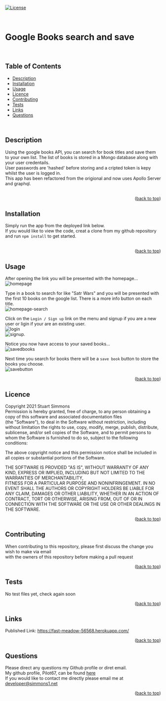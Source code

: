<div id="top"></div>  

[![License](https://img.shields.io/badge/Licence-MIT-brightgreen?style=plastic)](#licence)  
  
<br>

# Google Books search and save  
<br>

## Table of Contents
  
  * [Description](#description)
  * [Installation](#installation)
  * [Usage](#usage)
  * [Licence](#licence)
  * [Contributing](#contributing)
  * [Tests](#tests)
  * [Links](#links)
  * [Questions](#questions)
  
<br>

## Description  
Using the google books API, you can search for book titles and save them to your own list. The list of books is stored in a Mongo database along with your user credentails.  
User passwords are 'hashed' before storing and a cripted token is kepy whilst the user is logged in.  
This app has been refactored from the origional and now uses Apollo Server and graphql.  
<br>
<p align="right">(<a href="#top">back to top</a>)</p>
  
  
## Installation  
Simply run the app from the deployed link below.  
If you would like to view the code, creat a clone from my github repository and run `npm install` to get started.  
<br>
<p align="right">(<a href="#top">back to top</a>)</p>
  
## Usage
After opening the link you will be presented with the homepage...  
![homepage](https://user-images.githubusercontent.com/86697483/150623246-1209723f-eb67-4648-a435-f47abb47b4e3.png)  
  
Type in a book to search for like "Satr Wars" and you will be presented with the first 10 books on the google list. There is a more info button on each title.  
![homepage-search](https://user-images.githubusercontent.com/86697483/150623282-e2a001b5-7917-4c84-aede-1ec39620da25.png)  
  
Click on the `Login / Sign up` link on the menu and signup if you are a new user or ligin if your are an existing user.  
![login](https://user-images.githubusercontent.com/86697483/150623317-73e4bb78-8158-4b12-88aa-8ffe341ba251.png)  
![signup](https://user-images.githubusercontent.com/86697483/150623324-a627142c-f3b8-4e03-b9b1-0f7c54ca548e.png). 

Notice you now have access to your saved books...  
![savedbooks](https://user-images.githubusercontent.com/86697483/150623338-4e41e68b-eb3c-405d-9234-e8444ddc8100.png)  
  
Next time you search for books there will be a `save book` button to store the books you choose.  
![savebutton](https://user-images.githubusercontent.com/86697483/150623360-b4f352dd-5c5e-4fd6-989d-dd9dba350dd8.png)  
<p align="right">(<a href="#top">back to top</a>)</p>
  
## Licence
Copyright 2021 Stuart Simmons  
Permission is hereby granted, free of charge, to any person obtaining a copy of this software and associated documentation files  
(the "Software"), to deal in the Software without restriction, including without limitation the rights to use, copy, modify, merge, publish, distribute, sublicense, and/or sell copies of the Software, and to permit persons to whom the Software is furnished to do so, subject to the following conditions:  
    
The above copyright notice and this permission notice shall be included in all copies or substantial portions of the Software.  
    
THE SOFTWARE IS PROVIDED "AS IS", WITHOUT WARRANTY OF ANY KIND, EXPRESS OR IMPLIED, INCLUDING BUT NOT LIMITED TO THE WARRANTIES OF MERCHANTABILITY,  
FITNESS FOR A PARTICULAR PURPOSE AND NONINFRINGEMENT. IN NO EVENT SHALL THE AUTHORS OR COPYRIGHT HOLDERS BE LIABLE FOR ANY CLAIM, DAMAGES OR OTHER LIABILITY, WHETHER IN AN ACTION OF CONTRACT, TORT OR OTHERWISE, ARISING FROM, OUT OF OR IN CONNECTION WITH THE SOFTWARE OR THE USE OR OTHER DEALINGS IN THE SOFTWARE.
<p align="right">(<a href="#top">back to top</a>)</p>
  
## Contributing
When contributing to this repository, please first discuss the change you wish to make via email  
  with the owners of this repository before making a pull request<br>
<p align="right">(<a href="#top">back to top</a>)</p>
  
## Tests
No test files yet, check again soon<br>
<p align="right">(<a href="#top">back to top</a>)</p>
  
## Links
Published Link: https://fast-meadow-56568.herokuapp.com/<br>
<p align="right">(<a href="#top">back to top</a>)</p>
  
## Questions
Please direct any questions my Github profile or diret email.  
My github profile, Pilot67, can be found [here](https://github.com/Pilot67)  
If you would like to contact me directly please email me at developer@simmons1.net  
<p align="right">(<a href="#top">back to top</a>)</p>  
